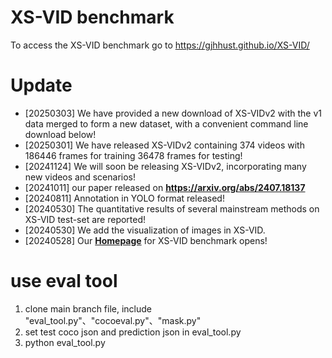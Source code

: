 # XS-VID benchmark
To access the XS-VID benchmark go to https://gjhhust.github.io/XS-VID/

# Update
- [20250303] We have provided a new download of XS-VIDv2 with the v1 data merged to form a new dataset, with a convenient command line download below!
- [20250301] We have released XS-VIDv2 containing 374 videos with 186446 frames for training 36478 frames for testing!
- [20241124] We will soon be releasing XS-VIDv2, incorporating many new videos and scenarios!
- [20241011] our paper released on **https://arxiv.org/abs/2407.18137**
- [20240811] Annotation in YOLO format released!
- [20240530] The quantitative results of several mainstream methods on XS-VID test-set are reported!
- [20240530] We add the visualization of images in XS-VID.
- [20240528] Our **[Homepage](https://gjhhust.github.io/XS-VID/)** for XS-VID benchmark opens!

# use eval tool
1. clone main branch file, include "eval_tool.py"、"cocoeval.py"、"mask.py"
2. set test coco json and prediction json in eval_tool.py
3. python eval_tool.py
